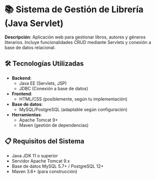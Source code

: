 # 📚 Sistema de Gestión de Librería (Java Servlet)

**Descripción**: Aplicación web para gestionar libros, autores y géneros literarios. Incluye funcionalidades CRUD mediante Servlets y conexión a base de datos relacional.

## 🛠️ Tecnologías Utilizadas
- **Backend**: 
  - Java EE (Servlets, JSP)
  - JDBC (Conexión a base de datos)
- **Frontend**: 
  - HTML/CSS (posiblemente, según tu implementación)
- **Base de datos**: 
  - MySQL/PostgreSQL (adaptable según configuración)
- **Herramientas**: 
  - Apache Tomcat 9+
  - Maven (gestión de dependencias)

## 📋 Requisitos del Sistema
- Java JDK 11 o superior
- Servidor Apache Tomcat 9.x
- Base de datos MySQL 5.7+ / PostgreSQL 12+
- Maven 3.6+ (para construcción)
